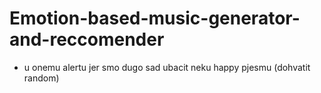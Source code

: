 # Emotion-based-music-generator-and-reccomender

* u onemu alertu jer smo dugo sad ubacit neku happy pjesmu (dohvatit random)
